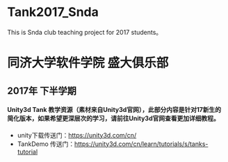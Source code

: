 # Tank2017_Snda
This is Snda club teaching project for 2017 students。
# 同济大学软件学院 盛大俱乐部
## 2017年 下半学期
#### Unity3d Tank 教学资源（素材来自Unity3d官网），此部分内容是针对17新生的简化版本，如果希望更深层次的学习，请前往Unity3d官网查看更加详细教程。
* unity下载传送门：https://unity3d.com/cn/
* TankDemo 传送门：https://unity3d.com/cn/learn/tutorials/s/tanks-tutorial
